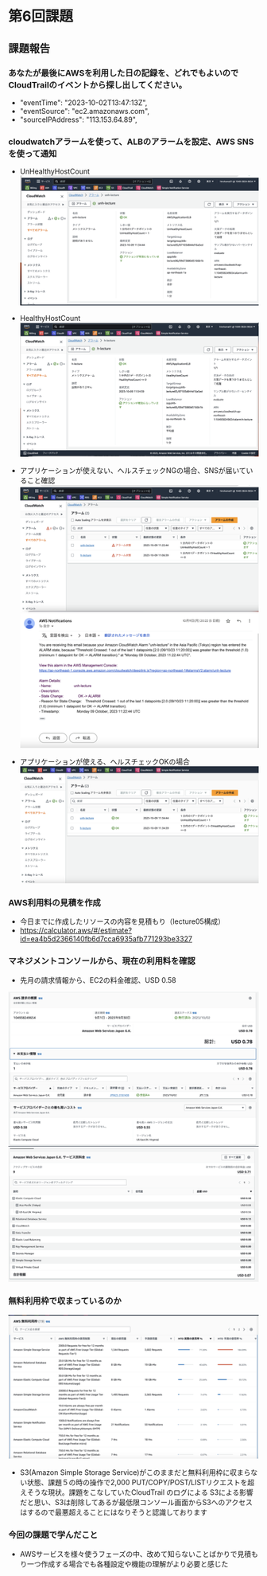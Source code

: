 # **第6回課題**

## 課題報告

### あなたが最後にAWSを利用した日の記録を、どれでもよいのでCloudTrailのイベントから探し出してください。
 - "eventTime": "2023-10-02T13:47:13Z",
 - "eventSource": "ec2.amazonaws.com",
 - "sourceIPAddress": "113.153.64.89",

### cloudwatchアラームを使って、ALBのアラームを設定、AWS SNSを使って通知
 - UnHealthyHostCount
![a](./img6/a.png)

 - HealthyHostCount
![b](./img6/b.png)


 - アプリケーションが使えない、ヘルスチェックNGの場合、SNSが届いていること確認
![c](./img6/c.png)
![e](./img6/e.png)

- アプリケーションが使える、ヘルスチェックOKの場合
![d](./img6/d.png)

### AWS利用料の見積を作成

- 今日までに作成したリソースの内容を見積もり（lecture05構成）
- https://calculator.aws/#/estimate?id=ea4b5d2366140fb6d7cca6935afb771293be3327

### マネジメントコンソールから、現在の利用料を確認

- 先月の請求情報から、EC2の料金確認、USD 0.58

![f](./img6/f.png)
![g](./img6/g.png)


### 無料利用枠で収まっているのか

![h1](./img6/h1.png)
- S3(Amazon Simple Storage Service)がこのままだと無料利用枠に収まらない状態、課題５の時の操作で2,000 PUT/COPY/POST/LISTリクエストを超えそうな現状。課題をこなしていたCloudTrail のログによる S3による影響だと思い、S3は削除してあるが最低限コンソール画面からS3へのアクセスはするので最悪超えることにはなりそうと認識しております 

### 今回の課題で学んだこと
- AWSサービスを様々使うフェーズの中、改めて知らないことばかりで見積もり一つ作成する場合でも各種設定や機能の理解がより必要と感じた